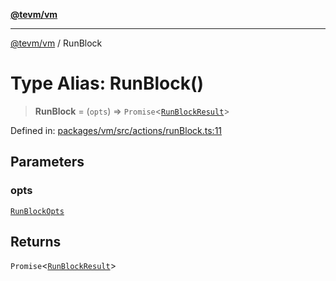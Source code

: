 [**@tevm/vm**](../README.md)

***

[@tevm/vm](../globals.md) / RunBlock

# Type Alias: RunBlock()

> **RunBlock** = (`opts`) => `Promise`\<[`RunBlockResult`](../interfaces/RunBlockResult.md)\>

Defined in: [packages/vm/src/actions/runBlock.ts:11](https://github.com/evmts/tevm-monorepo/blob/main/packages/vm/src/actions/runBlock.ts#L11)

## Parameters

### opts

[`RunBlockOpts`](../interfaces/RunBlockOpts.md)

## Returns

`Promise`\<[`RunBlockResult`](../interfaces/RunBlockResult.md)\>
